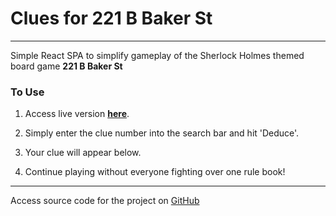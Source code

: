 # Clues for 221 B Baker St
***

Simple React SPA to simplify gameplay of the Sherlock Holmes themed board game **221 B Baker St**

### To Use

1. Access live version **[here][1]**.

2. Simply enter the clue number into the search bar and hit 'Deduce'.

3. Your clue will appear below.

4. Continue playing without everyone fighting over one rule book!

***

Access source code for the project on [GitHub][2]

[1]: https://www.google.com
[2]: https://www.google.com